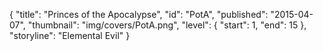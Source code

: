 {
  "title": "Princes of the Apocalypse",
  "id": "PotA",
  "published": "2015-04-07",
  "thumbnail": "img/covers/PotA.png",
  "level": {
    "start": 1,
    "end": 15
  },
  "storyline": "Elemental Evil"
}